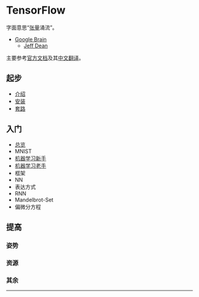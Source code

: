 # TensorFlow

字面意思“[张量][0]涌流”。

- [Google Brain][1]
  - [Jeff Dean][2]

主要参考[官方文档][3]及其[中文翻译][4]。

## 起步
- [介绍][5]
- [安装][6]
- [套路][7]

## 入门
- [总览][8]
- MNIST
 - [机器学习新手][9]
 - [机器学习老手][10]
- 框架
- NN
- 表达方式
- RNN
- Mandelbrot-Set
- 偏微分方程

## 提高
### 姿势
### 资源
### 其余

---
[0]:http://www.youtube.com/watch?v=f5liqUk0ZTw "Daniel Fleisch talk about Tensor"
[1]:http://google.com/ "缺失"
[2]:http://google.com/ "缺失"
[3]:http://tensorflow.org/ "缺失"
[4]:http://wiki.jikexueyuan.com/project/tensorflow-zh/

[5]:./TF的平面拟合.ipynb
[6]:./TF入门之安装.md
[7]:./TF的套路.ipynb
[8]:./TF入门之总览.md
[9]:./TF的MNIST入门.ipynb
[10]:./TF的MNIST提高.ipynb